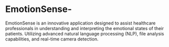 # EmotionSense-
EmotionSense is an innovative application designed to assist healthcare professionals in understanding and interpreting the emotional states of their patients. Utilizing advanced natural language processing (NLP), file analysis capabilities, and real-time camera detection.
